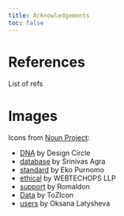 ```yaml
---
title: Acknowledgements
toc: false
---
```


# References

List of refs

# Images

Icons from [Noun Project](https://thenounproject.com/):
- [DNA](https://thenounproject.com/icon/dna-5171631/) by Design Circle
- [database](https://thenounproject.com/icon/database-5180256/) by Srinivas Agra
- [standard](https://thenounproject.com/icon/standard-4965630/) by Eko Purnomo
- [ethical](https://thenounproject.com/icon/ethical-4351477/) by WEBTECHOPS LLP
- [support](https://thenounproject.com/icon/support-4615984/) by Romaldon
- [Data](https://thenounproject.com/icon/data-5139557/) by ToZIcon
- [users](https://thenounproject.com/icon/users-943303/) by Oksana Latysheva
